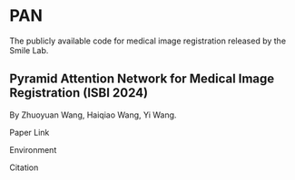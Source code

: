 # PAN
The publicly available code for medical image registration released by the Smile Lab.

## Pyramid Attention Network for Medical Image Registration (ISBI 2024)

By Zhuoyuan Wang, Haiqiao Wang, Yi Wang.

Paper Link


Environment


Citation
